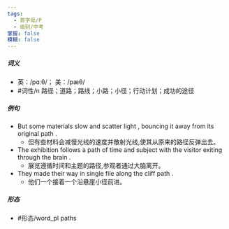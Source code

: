 ```yaml
---
tags:
  - 首字母/P
  - 级别/中考
掌握: false
模糊: false
---
```

##### 词义
- 英：/pɑːθ/； 美：/pæθ/
- #词性/n  路径；道路；路线；小路；小径；行动计划；成功的途径
##### 例句
- But some materials slow and scatter light , bouncing it away from its original path .
	- 但有些材料会减慢光线的速度并散射光线,使其从原来的路径反弹出去。
- The exhibition follows a path of time and subject with the visitor exiting through the brain .
	- 展览遵循时间和主题的路径,参观者通过大脑离开。
- They made their way in single file along the cliff path .
	- 他们一个接着一个沿悬崖小径前进。
##### 形态
- #形态/word_pl paths
